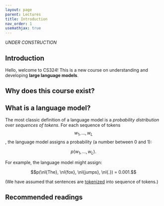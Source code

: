```yaml
---
layout: page
parent: Lectures
title: Introduction
nav_order: 1
usemathjax: true
---
```

*UNDER CONSTRUCTION*

## Introduction

$$
\newcommand{\nl}[1]{\text{[#1]}}
$$

Hello, welcome to CS324!  This is a new course on understanding and developing **large language models**.

## Why does this course exist?

## What is a language model?

The most classic definition of a language model is a *probability distribution over sequences of tokens*.
For each sequence of tokens $$w_1, \dots, w_L$$, the language model assigns a probability (a number between 0 and 1):

$$p(w_1, \dots, w_L).$$

For example, the language model might assign:

$$p(\nl{The}, \nl{fox}, \nl{jumps}, \nl{.}) = 0.001.$$

(We have assumed that sentences are [tokenized](../tokenization) into sequence of tokens.)

## Recommended readings
